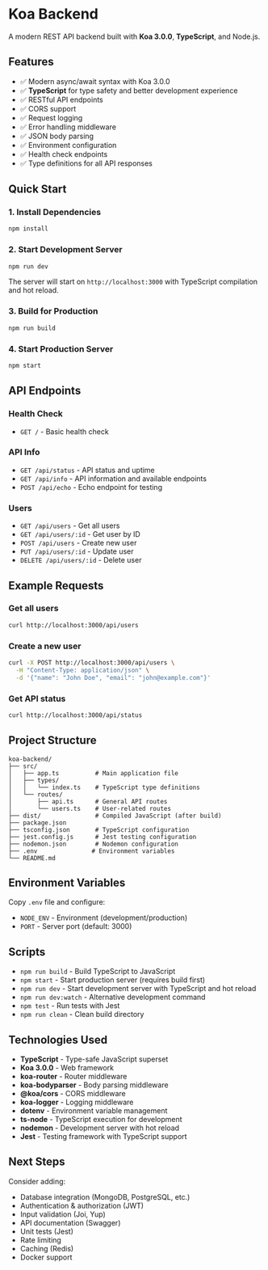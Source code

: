 # Koa Backend

A modern REST API backend built with **Koa 3.0.0**, **TypeScript**, and Node.js.

## Features

- ✅ Modern async/await syntax with Koa 3.0.0
- ✅ **TypeScript** for type safety and better development experience
- ✅ RESTful API endpoints
- ✅ CORS support
- ✅ Request logging
- ✅ Error handling middleware
- ✅ JSON body parsing
- ✅ Environment configuration
- ✅ Health check endpoints
- ✅ Type definitions for all API responses

## Quick Start

### 1. Install Dependencies

```bash
npm install
```

### 2. Start Development Server

```bash
npm run dev
```

The server will start on `http://localhost:3000` with TypeScript compilation and hot reload.

### 3. Build for Production

```bash
npm run build
```

### 4. Start Production Server

```bash
npm start
```

## API Endpoints

### Health Check

- `GET /` - Basic health check

### API Info

- `GET /api/status` - API status and uptime
- `GET /api/info` - API information and available endpoints
- `POST /api/echo` - Echo endpoint for testing

### Users

- `GET /api/users` - Get all users
- `GET /api/users/:id` - Get user by ID
- `POST /api/users` - Create new user
- `PUT /api/users/:id` - Update user
- `DELETE /api/users/:id` - Delete user

## Example Requests

### Get all users

```bash
curl http://localhost:3000/api/users
```

### Create a new user

```bash
curl -X POST http://localhost:3000/api/users \
  -H "Content-Type: application/json" \
  -d '{"name": "John Doe", "email": "john@example.com"}'
```

### Get API status

```bash
curl http://localhost:3000/api/status
```

## Project Structure

```
koa-backend/
├── src/
│   ├── app.ts          # Main application file
│   ├── types/
│   │   └── index.ts    # TypeScript type definitions
│   └── routes/
│       ├── api.ts      # General API routes
│       └── users.ts    # User-related routes
├── dist/               # Compiled JavaScript (after build)
├── package.json
├── tsconfig.json       # TypeScript configuration
├── jest.config.js      # Jest testing configuration
├── nodemon.json        # Nodemon configuration
├── .env               # Environment variables
└── README.md
```

## Environment Variables

Copy `.env` file and configure:

- `NODE_ENV` - Environment (development/production)
- `PORT` - Server port (default: 3000)

## Scripts

- `npm run build` - Build TypeScript to JavaScript
- `npm start` - Start production server (requires build first)
- `npm run dev` - Start development server with TypeScript and hot reload
- `npm run dev:watch` - Alternative development command
- `npm test` - Run tests with Jest
- `npm run clean` - Clean build directory

## Technologies Used

- **TypeScript** - Type-safe JavaScript superset
- **Koa 3.0.0** - Web framework
- **koa-router** - Router middleware
- **koa-bodyparser** - Body parsing middleware
- **@koa/cors** - CORS middleware
- **koa-logger** - Logging middleware
- **dotenv** - Environment variable management
- **ts-node** - TypeScript execution for development
- **nodemon** - Development server with hot reload
- **Jest** - Testing framework with TypeScript support

## Next Steps

Consider adding:

- Database integration (MongoDB, PostgreSQL, etc.)
- Authentication & authorization (JWT)
- Input validation (Joi, Yup)
- API documentation (Swagger)
- Unit tests (Jest)
- Rate limiting
- Caching (Redis)
- Docker support
